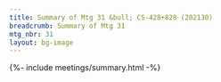 ```yaml
---
title: Summary of Mtg 31 &bull; CS-428+828 (202130)
breadcrumb: Summary of Mtg 31
mtg_nbr: 31
layout: bg-image
---
```


{%- include meetings/summary.html -%}

